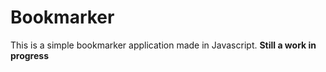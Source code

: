 # Bookmarker

This is a simple bookmarker application made in Javascript.
**Still a work in progress**
